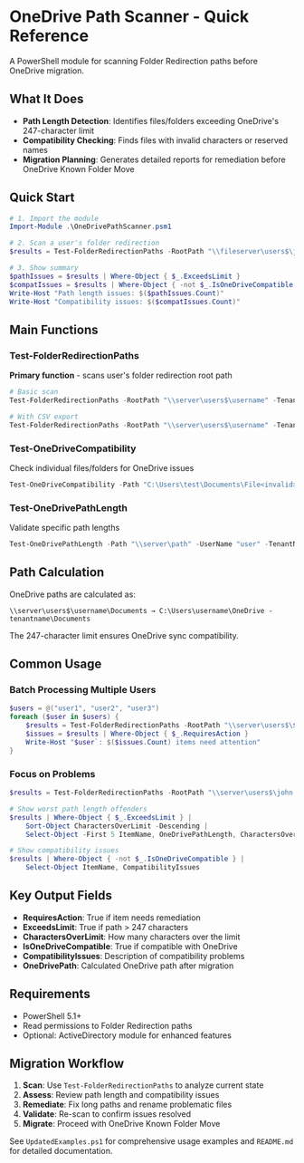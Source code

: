 # OneDrive Path Scanner - Quick Reference

A PowerShell module for scanning Folder Redirection paths before OneDrive migration.

## What It Does

- **Path Length Detection**: Identifies files/folders exceeding OneDrive's 247-character limit
- **Compatibility Checking**: Finds files with invalid characters or reserved names
- **Migration Planning**: Generates detailed reports for remediation before OneDrive Known Folder Move

## Quick Start

```powershell
# 1. Import the module
Import-Module .\OneDrivePathScanner.psm1

# 2. Scan a user's folder redirection
$results = Test-FolderRedirectionPaths -RootPath "\\fileserver\users$\john.doe" -TenantName "yourcompany" -UserName "john.doe"

# 3. Show summary
$pathIssues = $results | Where-Object { $_.ExceedsLimit }
$compatIssues = $results | Where-Object { -not $_.IsOneDriveCompatible }
Write-Host "Path length issues: $($pathIssues.Count)"
Write-Host "Compatibility issues: $($compatIssues.Count)"
```

## Main Functions

### Test-FolderRedirectionPaths
**Primary function** - scans user's folder redirection root path
```powershell
# Basic scan
Test-FolderRedirectionPaths -RootPath "\\server\users$\username" -TenantName "contoso" -UserName "username"

# With CSV export
Test-FolderRedirectionPaths -RootPath "\\server\users$\username" -TenantName "contoso" -UserName "username" -ExportPath "C:\Reports\scan.csv"
```

### Test-OneDriveCompatibility
Check individual files/folders for OneDrive issues
```powershell
Test-OneDriveCompatibility -Path "C:\Users\test\Documents\File<invalid>.txt"
```

### Test-OneDrivePathLength
Validate specific path lengths
```powershell
Test-OneDrivePathLength -Path "\\server\path" -UserName "user" -TenantName "tenant"
```

## Path Calculation

OneDrive paths are calculated as:
```
\\server\users$\username\Documents → C:\Users\username\OneDrive - tenantname\Documents
```

The 247-character limit ensures OneDrive sync compatibility.

## Common Usage

### Batch Processing Multiple Users
```powershell
$users = @("user1", "user2", "user3")
foreach ($user in $users) {
    $results = Test-FolderRedirectionPaths -RootPath "\\server\users$\$user" -TenantName "contoso" -UserName $user
    $issues = $results | Where-Object { $_.RequiresAction }
    Write-Host "$user`: $($issues.Count) items need attention"
}
```

### Focus on Problems
```powershell
$results = Test-FolderRedirectionPaths -RootPath "\\server\users$\john.doe" -TenantName "contoso" -UserName "john.doe"

# Show worst path length offenders
$results | Where-Object { $_.ExceedsLimit } | 
    Sort-Object CharactersOverLimit -Descending | 
    Select-Object -First 5 ItemName, OneDrivePathLength, CharactersOverLimit

# Show compatibility issues
$results | Where-Object { -not $_.IsOneDriveCompatible } | 
    Select-Object ItemName, CompatibilityIssues
```

## Key Output Fields

- **RequiresAction**: True if item needs remediation
- **ExceedsLimit**: True if path > 247 characters  
- **CharactersOverLimit**: How many characters over the limit
- **IsOneDriveCompatible**: True if compatible with OneDrive
- **CompatibilityIssues**: Description of compatibility problems
- **OneDrivePath**: Calculated OneDrive path after migration

## Requirements

- PowerShell 5.1+
- Read permissions to Folder Redirection paths
- Optional: ActiveDirectory module for enhanced features

## Migration Workflow

1. **Scan**: Use `Test-FolderRedirectionPaths` to analyze current state
2. **Assess**: Review path length and compatibility issues  
3. **Remediate**: Fix long paths and rename problematic files
4. **Validate**: Re-scan to confirm issues resolved
5. **Migrate**: Proceed with OneDrive Known Folder Move

See `UpdatedExamples.ps1` for comprehensive usage examples and `README.md` for detailed documentation.
